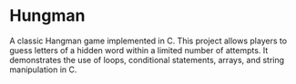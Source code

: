 # Hungman
A classic Hangman game implemented in C. This project allows players to guess letters of a hidden word within a limited number of attempts. It demonstrates the use of loops, conditional statements, arrays, and string manipulation in C.
